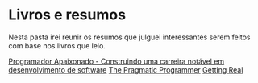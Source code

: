 # Livros e resumos

Nesta pasta irei reunir os resumos que julguei interessantes serem feitos com base nos livros que leio.

[Programador Apaixonado - Construindo uma carreira notável em desenvolvimento de software](./programador-apaixonado/resumo-programador-apaixonado.md)
[The Pragmatic Programmer](./the-pragmatic-the-pragmatic-programmer/resumo-the-pragmatic-programmer.md)
[Getting Real](./getting-real/resumo-getting-real.md)